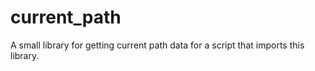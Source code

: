 # current_path
A small library for getting current path data for a script that imports this library.
